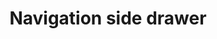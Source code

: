 ---
title: Navigation side drawer
layout: design-pattern-variations
category: Navigation
permalink: ui-patterns/navigation/navigation-side-drawer/
design-pattern-type: mobile
main-image-variation: design-pattern-overlay-side-drawer-main.png
extra-video-variation-1: design-pattern-overlay-side-drawer
extra-video-variation-2: design-pattern-inlay-side-drawer
extra-video-variation-3: design-pattern-mini-side-drawer

what:
 A drawer that appears on the side offering links to the main and/or secondary contents of the app. It could contain tools for general secondary needs, such as profile information.

why:
 Allow the user to understand the app structure and access its contents, while saving space and keeping the users focus on the screen.

do: >
 * Organise content by hierarchy. Show primary options first and foremost.
 
 * Place a button to trigger the drawer, preferably the
  <i class="fa fa-bars fa-lg" aria-hidden="true"></i>
  icon.
 
 * Use on mobile devices.
 
 * Consider opening the side-drawer the first time the app is opened.

 * Display different levels and let users switch between high levels.

dont: >
 * Be careful not to overload it with too many features.

title-variation-1: Overlay side drawer

what-variation-1:
 It is a temporary drawer that overlaps the original screen content.
 
do-variation-1: >
 * Allow the user to exit the overlay by tapping on the background page.

title-variation-2: Inlay side drawer

what-variation-2:
 A swipe, pan, or tap will open a drawer that pushes the original screen content partially out of the screen limits.

do-variation-2: >
 * Allow the user to exit the overlay by tapping on the previous page.

title-variation-3: Mini side drawer

what-variation-3:
 An inlay side drawer that shows the minimised icons of the menu, and expands appearing as an inlay side drawer.

do-variation-3: >
 * Use for sections in which users need quick selection access alongside content.

dont-variation-3: >
 * Display many sections.

---